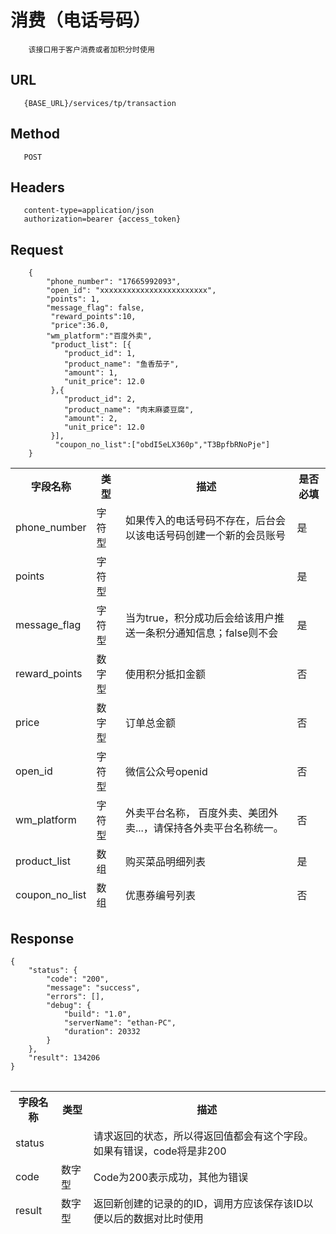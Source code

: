 # 消费（电话号码）
```
	该接口用于客户消费或者加积分时使用
```
## URL
```	
   {BASE_URL}/services/tp/transaction
```
## Method
```	
   POST
```
## Headers
```
   content-type=application/json
   authorization=bearer {access_token}
```

## Request
```
	{
		"phone_number": "17665992093",
		"open_id": "xxxxxxxxxxxxxxxxxxxxxxxx",
		"points": 1,
		"message_flag": false,
		 "reward_points":10,
		 "price":36.0,
		"wm_platform":"百度外卖",
		 "product_list": [{
			"product_id": 1,
			"product_name": "鱼香茄子",
			"amount": 1,
			"unit_price": 12.0
		 },{
			"product_id": 2,
			"product_name": "肉末麻婆豆腐",
			"amount": 2,
			"unit_price": 12.0
		 }],
		  "coupon_no_list":["obdI5eLX360p","T3BpfbRNoPje"]
	}
```
<table data-tablesaw-sortable>
    <thead>
        <tr>
            <th data-tablesaw-sortable-col data-tablesaw-sortable-default-col>字段名称</th>
            <th data-tablesaw-sortable-col>类型</th>
            <th data-tablesaw-sortable-col>描述</th>
            <th data-tablesaw-sortable-col>是否必填</th>
        </tr>
		<tr>
            <td>phone_number</td>
            <td>字符型</td>
            <td>如果传入的电话号码不存在，后台会以该电话号码创建一个新的会员账号</td>
            <td>是</td>
        </tr>
		<tr>
            <td>points</td>
            <td>字符型</td>
            <td></td>
            <td>是</td>
        </tr>
		<tr>
            <td>message_flag</td>
            <td>字符型</td>
            <td>当为true，积分成功后会给该用户推送一条积分通知信息；false则不会</td>
            <td>是</td>
        </tr>
		<tr>
            <td>reward_points</td>
            <td>数字型</td>
            <td>使用积分抵扣金额</td>
            <td>否</td>
        </tr>
		<tr>
            <td>price</td>
            <td>数字型</td>
            <td>订单总金额</td>
            <td>否</td>
        </tr>
		<tr>
            <td>open_id</td>
            <td>字符型</td>
            <td>微信公众号openid</td>
            <td>否</td>
        </tr>
		<tr>
            <td>wm_platform</td>
            <td>字符型</td>
            <td>外卖平台名称， 百度外卖、美团外卖...，请保持各外卖平台名称统一。</td>
            <td>否</td>
        </tr>
		<tr>
            <td>product_list</td>
            <td>数组</td>
            <td>购买菜品明细列表</td>
            <td>是</td>
        </tr>
		<tr>
            <td>coupon_no_list</td>
            <td>数组</td>
            <td>优惠券编号列表</td>
            <td>否</td>
        </tr>
    </thead>
<table>


## Response
```
{
	"status": {
		"code": "200",
		"message": "success",
		"errors": [],
		"debug": {
			"build": "1.0",
			"serverName": "ethan-PC",
			"duration": 20332
		}
	},
	"result": 134206
}
```
<table data-tablesaw-sortable>
    <thead>
        <tr>
            <th data-tablesaw-sortable-col data-tablesaw-sortable-default-col>字段名称</th>
            <th data-tablesaw-sortable-col>类型</th>
            <th data-tablesaw-sortable-col>描述</th>
        </tr>
		<tr>
            <td>status</td>
            <td></td>
            <td>请求返回的状态，所以得返回值都会有这个字段。如果有错误，code将是非200</td>
        </tr>
		<tr>
            <td>code</td>
            <td>数字型</td>
            <td>Code为200表示成功，其他为错误</td>
        </tr>
		<tr>
            <td>result</td>
            <td>数字型</td>
            <td>返回新创建的记录的的ID，调用方应该保存该ID以便以后的数据对比时使用</td>
        </tr>
    </thead>
<table>
